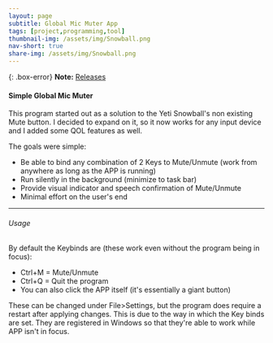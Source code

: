 ```yaml
---
layout: page
subtitle: Global Mic Muter App
tags: [project,programming,tool]
thumbnail-img: /assets/img/Snowball.png
nav-short: true
share-img: /assets/img/Snowball.png
---
```

{: .box-error}
**Note:** [Releases](https://hoodstrats.github.io/SnowMuteReleases)

#### Simple Global Mic Muter
This program started out as a solution to the Yeti Snowball's non existing Mute button.
I decided to expand on it, so it now works for any input device and I added some QOL features as well. 

The goals were simple:
- Be able to bind any combination of 2 Keys to Mute/Unmute (work from anywhere as long as the APP is running)
- Run silently in the background (minimize to task bar)
- Provide visual indicator and speech confirmation of Mute/Unmute
- Minimal effort on the user's end

---

###### Usage
By default the Keybinds are (these work even without the program being in focus):
- Ctrl+M = Mute/Unmute
- Ctrl+Q = Quit the program 
- You can also click the APP itself (it's essentially a giant button)

These can be changed under File>Settings, but the program does require a restart after applying changes.
This is due to the way in which the Key binds are set. They are registered in Windows so that they're able to 
work while APP isn't in focus.
